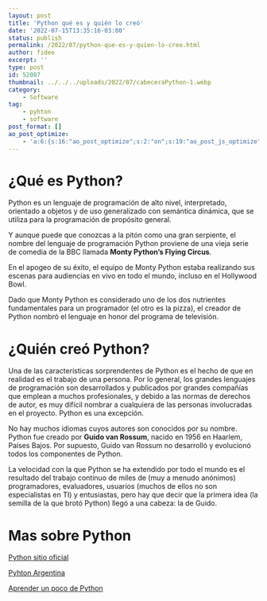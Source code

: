 ```yaml
---
layout: post
title: 'Python qué es y quién lo creó'
date: '2022-07-15T13:35:16-03:00'
status: publish
permalink: /2022/07/python-que-es-y-quien-lo-creo.html
author: fideo
excerpt: ''
type: post
id: 52087
thumbnail: ../../../uploads/2022/07/cabeceraPython-1.webp
category:
    - Software
tag:
    - pyhton
    - software
post_format: []
ao_post_optimize:
    - 'a:6:{s:16:"ao_post_optimize";s:2:"on";s:19:"ao_post_js_optimize";s:2:"on";s:20:"ao_post_css_optimize";s:2:"on";s:12:"ao_post_ccss";s:2:"on";s:16:"ao_post_lazyload";s:2:"on";s:15:"ao_post_preload";s:0:"";}'
---
```

¿Qué es Python?
===============

Python es un lenguaje de programación de alto nivel, interpretado, orientado a objetos y de uso generalizado con semántica dinámica, que se utiliza para la programación de propósito general.

Y aunque puede que conozcas a la pitón como una gran serpiente, el nombre del lenguaje de programación Python proviene de una vieja serie de comedia de la BBC llamada **Monty Python’s Flying Circus**.

En el apogeo de su éxito, el equipo de Monty Python estaba realizando sus escenas para audiencias en vivo en todo el mundo, incluso en el Hollywood Bowl.

Dado que Monty Python es considerado uno de los dos nutrientes fundamentales para un programador (el otro es la pizza), el creador de Python nombró el lenguaje en honor del programa de televisión.

¿Quién creó Python?
===================

Una de las características sorprendentes de Python es el hecho de que en realidad es el trabajo de una persona. Por lo general, los grandes lenguajes de programación son desarrollados y publicados por grandes compañías que emplean a muchos profesionales, y debido a las normas de derechos de autor, es muy difícil nombrar a cualquiera de las personas involucradas en el proyecto. Python es una excepción.

No hay muchos idiomas cuyos autores son conocidos por su nombre. Python fue creado por **Guido van Rossum**, nacido en 1956 en Haarlem, Países Bajos. Por supuesto, Guido van Rossum no desarrolló y evolucionó todos los componentes de Python.

La velocidad con la que Python se ha extendido por todo el mundo es el resultado del trabajo continuo de miles de (muy a menudo anónimos) programadores, evaluadores, usuarios (muchos de ellos no son especialistas en TI) y entusiastas, pero hay que decir que la primera idea (la semilla de la que brotó Python) llegó a una cabeza: la de Guido.

Mas sobre Python
================

[Python sitio oficial](https://www.python.org/)

[Pyhton Argentina](https://www.python.org.ar/)

[Aprender un poco de Python](https://www.learnpython.org/es/)
